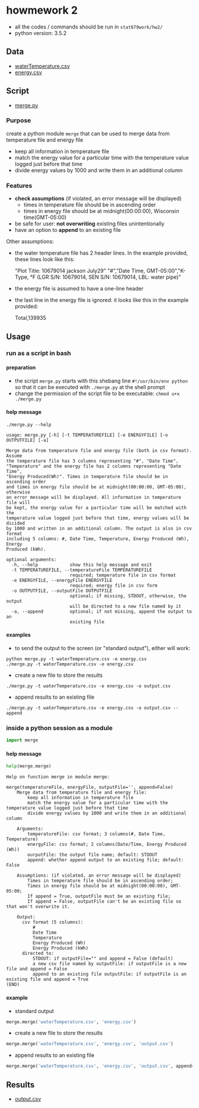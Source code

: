 # howmework 2
- all the codes / commands should be run in `stat679work/hw2/`
- python version: 3.5.2

## Data
- [waterTemperature.csv](https://github.com/xuchun725/stat679work/blob/master/hw2/waterTemperature.csv)
- [energy.csv](https://github.com/xuchun725/stat679work/blob/master/hw2/energy.csv)

## Script
- [merge.py](https://github.com/xuchun725/stat679work/blob/master/hw2/merge.py)

### Purpose
create a python module `merge` that can be used to merge data from temperature file and energy file
  - keep all information in temperature file
  - match the energy value for a particular time with the temperature value logged just before that time
  - divide energy values by 1000 and write them in an additional column

### Features

- **check assumptions** (if violated, an error message will be displayed)
  - times in temperature file should be in ascending order
  - times in energy file should be at midnight(00:00:00), Wisconsin time(GMT-05:00)
- be safe for user: **not overwriting** existing files unintentionally
- have an option to **append** to an existing file

Other assumptions:

- the water temperature file has 2 header lines. In the example provided, these lines look like this:

    "Plot Title: 10679014 jackson July29"
    "#","Date Time, GMT-05:00","K-Type, °F (LGR S/N: 10679014, SEN S/N: 10679014, LBL: water pipe)"

- the energy file is assumed to have a one-line header
- the last line in the energy file is ignored:
  it looks like this in the example provided:

    Total,139935


## Usage
### run as a script in bash
#### preparation
- the script `merge.py` starts with this shebang line `#!/usr/bin/env python`
  so that it can be executed with `./merge.py` at the shell prompt
- change the permission of the script file to be executable:
  `chmod u+x ./merge.py`

#### help message
```shell
./merge.py --help
```

```
usage: merge.py [-h] [-t TEMPERATUREFILE] [-e ENERGYFILE] [-o OUTPUTFILE] [-a]

Merge data from temperature file and energy file (both in csv format). Assume
the temperature file has 3 columns representing "#", "Date Time",
"Temperature" and the energy file has 2 columns representing "Date Time",
"Energy Produced(Wh)". Times in temperature file should be in ascending order
and times in energy file should be at midnight(00:00:00, GMT-05:00), otherwise
an error message will be displayed. All information in temperature file will
be kept, the energy value for a particular time will be matched with the
temperature value logged just before that time, energy values will be dicided
by 1000 and written in an additional column. The output is also in csv format
including 5 columns: #, Date Time, Temperature, Energy Produced (Wh), Energy
Produced (kWh).

optional arguments:
  -h, --help            show this help message and exit
  -t TEMPERATUREFILE, --temperatureFile TEMPERATUREFILE
                        required; temperature file in csv format
  -e ENERGYFILE, --energyFile ENERGYFILE
                        required; energy file in csv form
  -o OUTPUTFILE, --outputFile OUTPUTFILE
                        optional; if missing, STDOUT, otherwise, the output
                        will be directed to a new file named by it
  -a, --append          optional; if not missing, append the output to an
                        existing file
```

#### examples
- to send the output to the screen (or "standard output"), either will work:
```shell
python merge.py -t waterTemperature.csv -e energy.csv
./merge.py -t waterTemperature.csv -e energy.csv
```
- create a new file to store the results
```shell
./merge.py -t waterTemperature.csv -e energy.csv -o output.csv
```
- append results to an existing file
```shell
./merge.py -t waterTemperature.csv -e energy.csv -o output.csv --append
```


### inside a python session as a module
```python
import merge
```
#### help message
```python
help(merge.merge)
```

```
Help on function merge in module merge:

merge(temperatureFile, energyFile, outputFile='', append=False)
    Merge data from temperature file and energy file:
        keep all information in temperature file
        match the energy value for a particular time with the temperature value logged just before that time
        divide energy values by 1000 and write them in an additional column

    Arguments:
        temperatureFile: csv format; 3 columns(#, Date Time, Temperature)
        energyFile: csv format; 2 columns(Date/Time, Energy Produced (Wh))
        ourputFile: the output file name; default: STDOUT
        append: whether append output to an existing file; default: False

    Assumptions: (if violated, an error message will be displayed)
        Times in temperature file should be in ascending order;
        Times in energy file should be at midnight(00:00:00), GMT-05:00;
        If append = True, outputFile must be an existing file;
        If append = False, outputFile can't be an existing file so that won't overwrite it.

    Output:
      csv format (5 columns):
          #
          Date Time
          Temperature
          Energy Produced (Wh)
          Energy Produced (kWh)
      directed to:
          STDOUT: if outputFile="" and append = False (default)
          a new csv file named by outputFile: if outputFile is a new file and append = False
          append to an existing file outputFile: if outputFile is an existing file and append = True
(END)

```

#### example
- standard output
```python
merge.merge('waterTemperature.csv', 'energy.csv')
```
- create a new file to store the results
```python
merge.merge('waterTemperature.csv', 'energy.csv', 'output.csv')
```
- append results to an existing file
```python
merge.merge('waterTemperature.csv', 'energy.csv', 'output.csv', append=True)
```

## Results
- [output.csv](https://github.com/xuchun725/stat679work/blob/master/hw2/output.csv)
